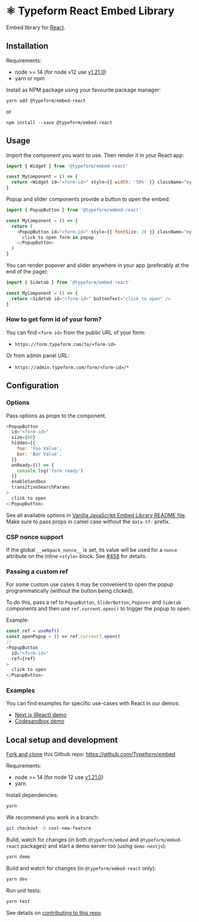 # ⚛ Typeform React Embed Library

Embed library for [React](https://reactjs.org/).

## Installation

Requirements:

- node >= 14 (for node v12 use [v1.21.0](https://www.npmjs.com/package/@typeform/embed-react/v/1.21.0))
- yarn or npm

Install as NPM package using your favourite package manager:

```shell
yarn add @typeform/embed-react
```

or

```shell
npm install --save @typeform/embed-react
```

## Usage

Import the component you want to use. Then render it in your React app:

```javascript
import { Widget } from '@typeform/embed-react'

const MyComponent = () => {
  return <Widget id="<form-id>" style={{ width: '50%' }} className="my-form" />
}
```

Popup and slider components provide a button to open the embed:

```javascript
import { PopupButton } from '@typeform/embed-react'

const MyComponent = () => {
  return (
    <PopupButton id="<form-id>" style={{ fontSize: 20 }} className="my-button">
      click to open form in popup
    </PopupButton>
  )
}
```

You can render popover and slider anywhere in your app (preferably at the end of the page):

```javascript
import { Sidetab } from '@typeform/embed-react'

const MyComponent = () => {
  return <Sidetab id="<form-id>" buttonText="click to open" />
}
```

### How to get form id of your form?

You can find `<form-id>` from the public URL of your form:

- `https://form.typeform.com/to/<form-id>`

Or from admin panel URL:

- `https://admin.typeform.com/form/<form-id>/*`

## Configuration

### Options

Pass options as props to the component.

```javascript
<PopupButton
  id="<form-id>"
  size={60}
  hidden={{
    foo: 'Foo Value',
    bar: 'Bar Value',
  }}
  onReady={() => {
    console.log('form ready')
  }}
  enableSandbox
  transitiveSearchParams
>
  click to open
</PopupButton>
```

See all available options in [Vanilla JavaScript Embed Library README file](../embed/README.md#options). Make sure to pass props in camel case without the `data-tf-` prefix.

### CSP nonce support

If the global `__webpack_nonce__` is set, its value will be used for a `nonce` attribute on the inline `<style>` block. See [#458](https://github.com/Typeform/embed/issues/458) for details.

### Passing a custom ref

For some custom use cases it may be convenient to open the popup programmatically (without the button being clicked).

To do this, pass a ref to `PopupButton`, `SliderButton`, `Popover` and `Sidetab` components and then use `ref.current.open()` to trigger the popup to open.

Example:

```javascript
const ref = useRef()
const openPopup = () => ref.current?.open()
// ...
<PopupButton
  id="<form-id>"
  ref={ref}
>
  click to open
</PopupButton>
```

### Examples

You can find examples for specific use-cases with React in our demos:

- [Next.js (React) demo](../../packages/demo-nextjs)
- [Codesandbox demo](https://github.com/Typeform/embed-demo#react-nextjs)

## Local setup and development

[Fork and clone](https://docs.github.com/en/github/getting-started-with-github/fork-a-repo) this Github repo: https://github.com/Typeform/embed

Requirements:

- node >= 14 (for node 12 use [v1.21.0](https://www.npmjs.com/package/@typeform/embed-react/v/1.21.0))
- yarn

Install dependencies:

```bash
yarn
```

We recommend you work in a branch:

```bash
git checkout -b cool-new-feature
```

Build, watch for changes (in both `@typeform/embed` and `@typeform/embed-react` packages) and start a demo server too (using `demo-nextjs`):

```bash
yarn demo
```

Build and watch for changes (in `@typeform/embed-react` only):

```bash
yarn dev
```

Run unit tests:

```bash
yarn test
```

See details on [contributing to this repo](https://github.com/Typeform/embed#contribution).
